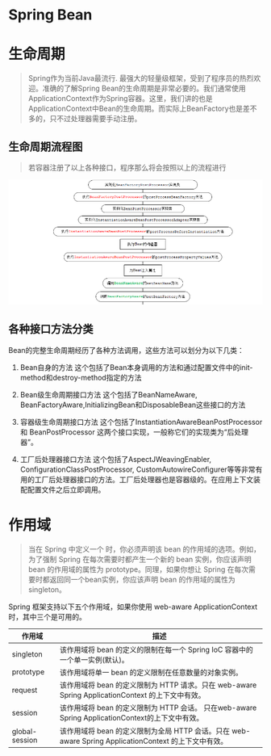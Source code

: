 Spring Bean
=================
# 生命周期
>Spring作为当前Java最流行. 最强大的轻量级框架，受到了程序员的热烈欢迎。准确的了解Spring Bean的生命周期是非常必要的。我们通常使用ApplicationContext作为Spring容器。这里，我们讲的也是 ApplicationContext中Bean的生命周期。而实际上BeanFactory也是差不多的，只不过处理器需要手动注册。

## 生命周期流程图
>若容器注册了以上各种接口，程序那么将会按照以上的流程进行

![](/images/2017/09/181453414212066.png)


## 各种接口方法分类
Bean的完整生命周期经历了各种方法调用，这些方法可以划分为以下几类：

1. Bean自身的方法
    这个包括了Bean本身调用的方法和通过配置文件中<bean>的init-method和destroy-method指定的方法

2. Bean级生命周期接口方法
    这个包括了BeanNameAware, BeanFactoryAware,InitializingBean和DisposableBean这些接口的方法

3. 容器级生命周期接口方法
    这个包括了InstantiationAwareBeanPostProcessor 和 BeanPostProcessor 这两个接口实现，一般称它们的实现类为“后处理器”。

4. 工厂后处理器接口方法
    这个包括了AspectJWeavingEnabler, ConfigurationClassPostProcessor, CustomAutowireConfigurer等等非常有用的工厂后处理器接口的方法。工厂后处理器也是容器级的。在应用上下文装配配置文件之后立即调用。

# 作用域
>当在 Spring 中定义一个 时，你必须声明该 bean 的作用域的选项。例如，为了强制 Spring 在每次需要时都产生一个新的 bean 实例，你应该声明 bean 的作用域的属性为 prototype。同理，如果你想让 Spring 在每次需要时都返回同一个bean实例，你应该声明 bean 的作用域的属性为 singleton。

Spring 框架支持以下五个作用域，如果你使用 web-aware ApplicationContext 时，其中三个是可用的。

作用域  |  描述
--|--
singleton	  |  该作用域将 bean 的定义的限制在每一个 Spring IoC 容器中的一个单一实例(默认)。
prototype  |  该作用域将单一 bean 的定义限制在任意数量的对象实例。
request  |  该作用域将 bean 的定义限制为 HTTP 请求。只在 web-aware Spring ApplicationContext 的上下文中有效。
session  |  该作用域将 bean 的定义限制为 HTTP 会话。 只在web-aware Spring ApplicationContext的上下文中有效。
global-session  |  该作用域将 bean 的定义限制为全局 HTTP 会话。只在 web-aware Spring ApplicationContext 的上下文中有效。
